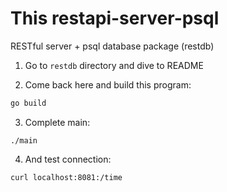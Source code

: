 # This restapi-server-psql
RESTful server + psql database package (restdb)

1. Go to `restdb` directory and dive to README

2. Come back here and build this program:
```bash
go build
```
3. Complete main:

`./main`

4. And test connection: 

`curl localhost:8081:/time`
